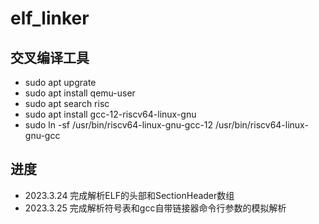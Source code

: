 # elf_linker

## 交叉编译工具
- sudo apt upgrate                                </br>
- sudo apt install qemu-user                      </br>
- sudo apt search risc                            </br>
- sudo apt install gcc-12-riscv64-linux-gnu       </br>
- sudo ln -sf /usr/bin/riscv64-linux-gnu-gcc-12 /usr/bin/riscv64-linux-gnu-gcc                             </br>

## 进度

- 2023.3.24 完成解析ELF的头部和SectionHeader数组
- 2023.3.25 完成解析符号表和gcc自带链接器命令行参数的模拟解析